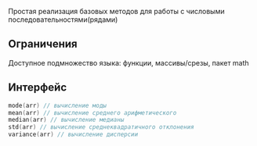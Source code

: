 Простая реализация базовых методов для работы с числовыми последовательностями(рядами)

## Ограничения
Доступное подмножество языка: функции, массивы/срезы, пакет math

## Интерфейс
```go
mode(arr) // вычисление моды
mean(arr) // вычисление среднего арифметического
median(arr) // вычисление медианы
std(arr) // вычисление среднеквадратичного отклонения
variance(arr) // вычисление дисперсии
```